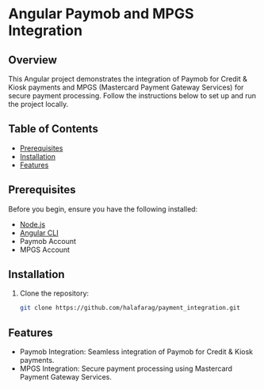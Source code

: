 # Angular Paymob and MPGS Integration


## Overview

This Angular project demonstrates the integration of Paymob for Credit & Kiosk payments and MPGS (Mastercard Payment Gateway Services) for secure payment processing. Follow the instructions below to set up and run the project locally.

## Table of Contents

- [Prerequisites](#prerequisites)
- [Installation](#installation)
- [Features](#features)

## Prerequisites

Before you begin, ensure you have the following installed:

- [Node.js](https://nodejs.org/)
- [Angular CLI](https://angular.io/cli)
- Paymob Account
- MPGS Account

## Installation

1. Clone the repository:

   ```bash
   git clone https://github.com/halafarag/payment_integration.git

## Features
- Paymob Integration: Seamless integration of Paymob for Credit & Kiosk payments.
- MPGS Integration: Secure payment processing using Mastercard Payment Gateway Services.
